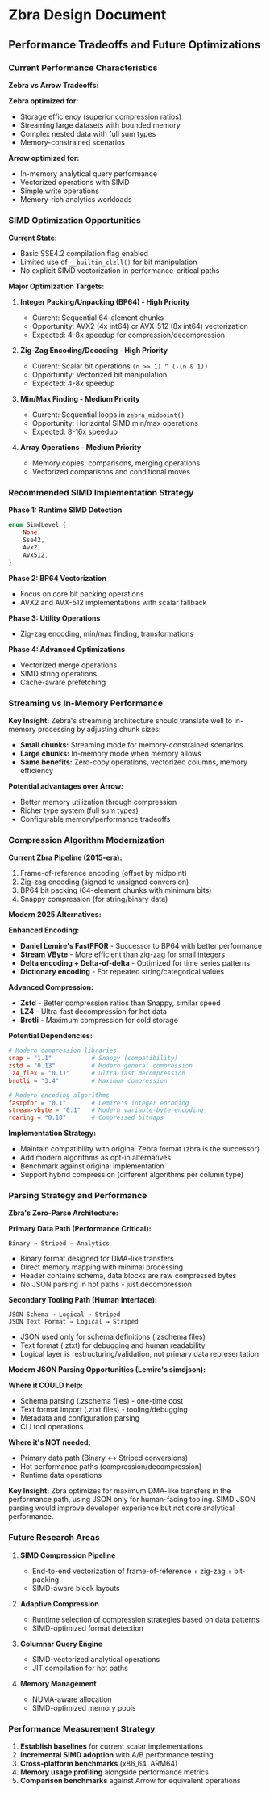 # Zbra Design Document

## Performance Tradeoffs and Future Optimizations

### Current Performance Characteristics

**Zebra vs Arrow Tradeoffs:**

**Zebra optimized for:**
- Storage efficiency (superior compression ratios)
- Streaming large datasets with bounded memory
- Complex nested data with full sum types
- Memory-constrained scenarios

**Arrow optimized for:**
- In-memory analytical query performance
- Vectorized operations with SIMD
- Simple write operations
- Memory-rich analytics workloads

### SIMD Optimization Opportunities

**Current State:**
- Basic SSE4.2 compilation flag enabled
- Limited use of `__builtin_clzll()` for bit manipulation
- No explicit SIMD vectorization in performance-critical paths

**Major Optimization Targets:**

1. **Integer Packing/Unpacking (BP64) - High Priority**
   - Current: Sequential 64-element chunks
   - Opportunity: AVX2 (4x int64) or AVX-512 (8x int64) vectorization
   - Expected: 4-8x speedup for compression/decompression

2. **Zig-Zag Encoding/Decoding - High Priority**
   - Current: Scalar bit operations `(n >> 1) ^ (-(n & 1))`
   - Opportunity: Vectorized bit manipulation
   - Expected: 4-8x speedup

3. **Min/Max Finding - Medium Priority**
   - Current: Sequential loops in `zebra_midpoint()`
   - Opportunity: Horizontal SIMD min/max operations
   - Expected: 8-16x speedup

4. **Array Operations - Medium Priority**
   - Memory copies, comparisons, merging operations
   - Vectorized comparisons and conditional moves

### Recommended SIMD Implementation Strategy

**Phase 1: Runtime SIMD Detection**
```rust
enum SimdLevel {
    None,
    Sse42,
    Avx2,
    Avx512,
}
```

**Phase 2: BP64 Vectorization**
- Focus on core bit packing operations
- AVX2 and AVX-512 implementations with scalar fallback

**Phase 3: Utility Operations**
- Zig-zag encoding, min/max finding, transformations

**Phase 4: Advanced Optimizations**
- Vectorized merge operations
- SIMD string operations
- Cache-aware prefetching

### Streaming vs In-Memory Performance

**Key Insight:** Zebra's streaming architecture should translate well to in-memory processing by adjusting chunk sizes:

- **Small chunks:** Streaming mode for memory-constrained scenarios
- **Large chunks:** In-memory mode when memory allows
- **Same benefits:** Zero-copy operations, vectorized columns, memory efficiency

**Potential advantages over Arrow:**
- Better memory utilization through compression
- Richer type system (full sum types)
- Configurable memory/performance tradeoffs

### Compression Algorithm Modernization

**Current Zbra Pipeline (2015-era):**
1. Frame-of-reference encoding (offset by midpoint)
2. Zig-zag encoding (signed to unsigned conversion)
3. BP64 bit packing (64-element chunks with minimum bits)
4. Snappy compression (for string/binary data)

**Modern 2025 Alternatives:**

**Enhanced Encoding:**
- **Daniel Lemire's FastPFOR** - Successor to BP64 with better performance
- **Stream VByte** - More efficient than zig-zag for small integers
- **Delta encoding + Delta-of-delta** - Optimized for time series patterns
- **Dictionary encoding** - For repeated string/categorical values

**Advanced Compression:**
- **Zstd** - Better compression ratios than Snappy, similar speed
- **LZ4** - Ultra-fast decompression for hot data
- **Brotli** - Maximum compression for cold storage

**Potential Dependencies:**
```toml
# Modern compression libraries
snap = "1.1"           # Snappy (compatibility)
zstd = "0.13"          # Modern general compression  
lz4_flex = "0.11"      # Ultra-fast decompression
brotli = "3.4"         # Maximum compression

# Modern encoding algorithms
fastpfor = "0.1"       # Lemire's integer encoding
stream-vbyte = "0.1"   # Modern variable-byte encoding
roaring = "0.10"       # Compressed bitmaps
```

**Implementation Strategy:**
- Maintain compatibility with original Zebra format (zbra is the successor)
- Add modern algorithms as opt-in alternatives
- Benchmark against original implementation
- Support hybrid compression (different algorithms per column type)

### Parsing Strategy and Performance

**Zbra's Zero-Parse Architecture:**

**Primary Data Path (Performance Critical):**
```
Binary → Striped → Analytics
```
- Binary format designed for DMA-like transfers
- Direct memory mapping with minimal processing
- Header contains schema, data blocks are raw compressed bytes
- No JSON parsing in hot paths - just decompression

**Secondary Tooling Path (Human Interface):**
```
JSON Schema → Logical → Striped
JSON Text Format → Logical → Striped  
```
- JSON used only for schema definitions (.zschema files)
- Text format (.ztxt) for debugging and human readability
- Logical layer is restructuring/validation, not primary data representation

**Modern JSON Parsing Opportunities (Lemire's simdjson):**

**Where it COULD help:**
- Schema parsing (.zschema files) - one-time cost
- Text format import (.ztxt files) - tooling/debugging
- Metadata and configuration parsing
- CLI tool operations

**Where it's NOT needed:**
- Primary data path (Binary ↔ Striped conversions)
- Hot performance paths (compression/decompression)
- Runtime data operations

**Key Insight:** Zbra optimizes for maximum DMA-like transfers in the performance path, using JSON only for human-facing tooling. SIMD JSON parsing would improve developer experience but not core analytical performance.

### Future Research Areas

1. **SIMD Compression Pipeline**
   - End-to-end vectorization of frame-of-reference + zig-zag + bit-packing
   - SIMD-aware block layouts

2. **Adaptive Compression**
   - Runtime selection of compression strategies based on data patterns
   - SIMD-optimized format detection

3. **Columnar Query Engine**
   - SIMD-vectorized analytical operations
   - JIT compilation for hot paths

4. **Memory Management**
   - NUMA-aware allocation
   - SIMD-optimized memory pools

### Performance Measurement Strategy

1. **Establish baselines** for current scalar implementations
2. **Incremental SIMD adoption** with A/B performance testing
3. **Cross-platform benchmarks** (x86_64, ARM64)
4. **Memory usage profiling** alongside performance metrics
5. **Comparison benchmarks** against Arrow for equivalent operations
